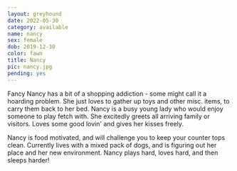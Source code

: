 ```yaml
---
layout: greyhound
date: 2022-05-30
category: available
name: nancy
sex: female
dob: 2019-12-30
color: fawn
title: Nancy
pic: nancy.jpg
pending: yes
---
```

Fancy Nancy has a bit of a shopping addiction - some might call it a hoarding problem. She just loves to gather up toys and other misc. items, to carry them back to her bed. Nancy is a busy young lady who would enjoy someone to play fetch with. She excitedly greets all arriving family or visitors. Loves some good lovin' and gives her kisses freely.  

Nancy is food motivated, and will challenge you to keep your counter tops clean. Currently lives with a mixed pack of dogs, and is figuring out her place and her new environment. Nancy plays hard, loves hard, and then sleeps harder!  
